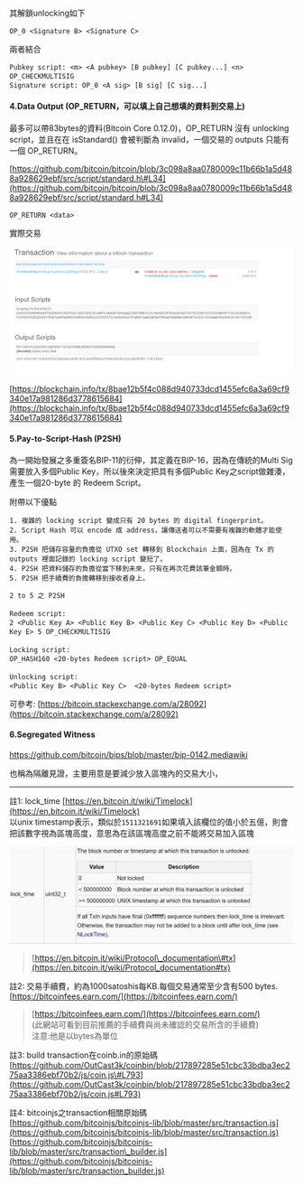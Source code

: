 #### 

其解鎖unlocking如下

```
OP_0 <Signature B> <Signature C>
```

兩者結合

```
Pubkey script: <m> <A pubkey> [B pubkey] [C pubkey...] <n> OP_CHECKMULTISIG
Signature script: OP_0 <A sig> [B sig] [C sig...]
```

#### 4.Data Output \(OP\_RETURN，可以填上自己想填的資料到交易上\)

最多可以帶83bytes的資料\(Bitcoin Core 0.12.0\)，OP\_RETURN 沒有 unlocking script，並且在在 isStandard\(\) 會被判斷為 invalid，一個交易的 outputs 只能有一個 OP\_RETURN。

[https://github.com/bitcoin/bitcoin/blob/3c098a8aa0780009c11b66b1a5d488a928629ebf/src/script/standard.h\#L34](https://github.com/bitcoin/bitcoin/blob/3c098a8aa0780009c11b66b1a5d488a928629ebf/src/script/standard.h#L34)

```
OP_RETURN <data>
```

實際交易

![](/assets/987.png)

[https://blockchain.info/tx/8bae12b5f4c088d940733dcd1455efc6a3a69cf9340e17a981286d3778615684](https://blockchain.info/tx/8bae12b5f4c088d940733dcd1455efc6a3a69cf9340e17a981286d3778615684)

#### 5.Pay-to-Script-Hash \(P2SH\)

為一開始發展之多重簽名BIP-11的衍伸，其定義在BIP-16，因為在傳統的Multi Sig需要放入多個Public Key，所以後來決定把具有多個Public Key之script做雜湊，產生一個20-byte 的 Redeem Script。

附帶以下優點

```
1. 複雜的 locking script 變成只有 20 bytes 的 digital fingerprint。
2. Script Hash 可以 encode 成 address，讓傳送者可以不需要有複雜的軟體才能使用。
3. P2SH 把儲存容量的負擔從 UTXO set 轉移到 Blockchain 上面，因為在 Tx 的 outputs 裡面記錄的 locking script 變短了。
4. P2SH 把資料儲存的負擔從當下移到未來，只有在再次花費該筆金額時。
5. P2SH 把手續費的負擔轉移到接收者身上。
```

```
2 to 5 之 P2SH

Redeem script: 
2 <Public Key A> <Public Key B> <Public Key C> <Public Key D> <Public Key E> 5 OP_CHECKMULTISIG

Locking script:
OP_HASH160 <20-bytes Redeem script> OP_EQUAL

Unlocking script:
<Public Key B> <Public Key C>  <20-bytes Redeem script>
```

可參考: [https://bitcoin.stackexchange.com/a/28092](https://bitcoin.stackexchange.com/a/28092)



#### 6.Segregated Witness

https://github.com/bitcoin/bips/blob/master/bip-0142.mediawiki

也稱為隔離見證，主要用意是要減少放入區塊內的交易大小，



---

註1: lock\_time   [https://en.bitcoin.it/wiki/Timelock](https://en.bitcoin.it/wiki/Timelock)  
以unix timestamp表示，類似於`1511321691`如果填入該欄位的值小於五億，則會把該數字視為區塊高度，意思為在該區塊高度之前不能將交易加入區塊

![](/assets/09isd.png)

> [https://en.bitcoin.it/wiki/Protocol\_documentation\#tx](https://en.bitcoin.it/wiki/Protocol_documentation#tx)

註2: 交易手續費，約為1000satoshis每KB.每個交易通常至少含有500 bytes.  
[https://bitcoinfees.earn.com/](https://bitcoinfees.earn.com/)

> [https://bitcoinfees.earn.com/](https://bitcoinfees.earn.com/)  
>  \(此網站可看到目前推薦的手續費與尚未確認的交易所含的手續費\)  
> 注意:他是以bytes為單位

註3: build transaction在coinb.in的原始碼  
[https://github.com/OutCast3k/coinbin/blob/217897285e51cbc33bdba3ec275aa3386ebf70b2/js/coin.js\#L793](https://github.com/OutCast3k/coinbin/blob/217897285e51cbc33bdba3ec275aa3386ebf70b2/js/coin.js#L793)

註4: bitcoinjs之transaction相關原始碼  
[https://github.com/bitcoinjs/bitcoinjs-lib/blob/master/src/transaction.js](https://github.com/bitcoinjs/bitcoinjs-lib/blob/master/src/transaction.js)  
[https://github.com/bitcoinjs/bitcoinjs-lib/blob/master/src/transaction\_builder.js](https://github.com/bitcoinjs/bitcoinjs-lib/blob/master/src/transaction_builder.js)

